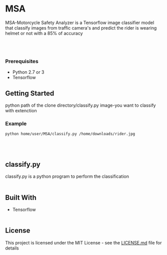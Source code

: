 # MSA
MSA-Motorcycle Safety Analyzer is a Tensorflow image classifier model that classify images from traffic camera's and predict the rider is wearing helmet or not with a 85% of accuracy 

<br><br>

### Prerequisites
* Python 2.7 or 3
* Tensorflow

## Getting Started 
python path of the clone directory/classify.py image-you want to classify with extenction


### Example
```
python home/user/MSA/classify.py /home/downloads/rider.jpg
```
<br><br>
## classify.py 
classify.py is a python program to perform the classification<br><br>


## Built With
* Tensorflow <br><br>
## License 
This project is licensed under the MIT License - see the [LICENSE.md](LICENSE) file for details
